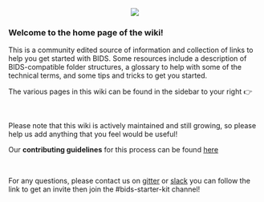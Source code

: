 <p align="center">
  <img src ="https://i.imgur.com/1Ox6N6R.png" />

<br>

</p>

<h3> Welcome to the home page of the wiki! </h3>

This is a community edited source of information and collection of links to help you get started with BIDS.
Some resources include a description of BIDS-compatible folder structures, a glossary to help with some of the technical terms, and some tips and tricks to get you started. 

The various pages in this wiki can be found in the sidebar to your right 👉 

<br>

Please note that this wiki is actively maintained and still growing, so please help us add anything that you feel would be useful! 

Our **contributing guidelines** for this process can be found [here](https://github.com/INCF/bids-starter-kit/blob/master/CONTRIBUTING.md)

<br>

For any questions, please contact us on [gitter](https://gitter.im/INCF/bids-starter-kit?utm_source=badge&utm_medium=badge&utm_campaign=pr-badge&utm_content=badge) or
[slack](https://brainhack-slack-invite.herokuapp.com/) you can follow the link to get an invite then join the #bids-starter-kit channel!
